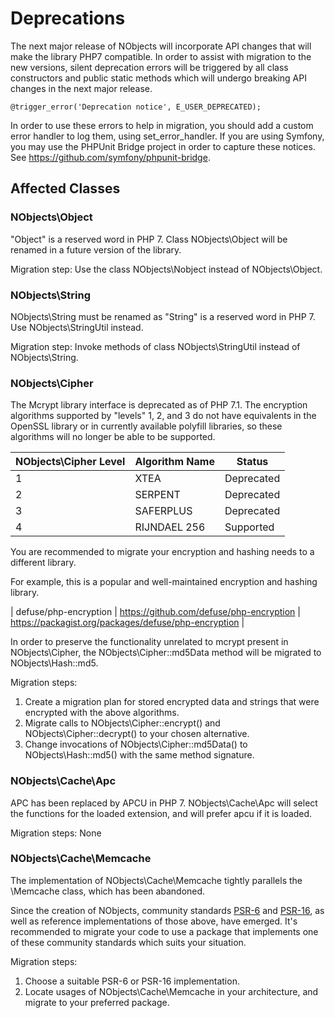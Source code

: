 # Deprecations

The next major release of NObjects will incorporate API changes that will make the library PHP7
compatible. In order to assist with migration to the new versions, silent deprecation errors will be
triggered by all class constructors and public static methods which will undergo breaking API
changes in the next major release.

```
@trigger_error('Deprecation notice', E_USER_DEPRECATED);
```

In order to use these errors to help in migration, you should add a custom error handler to log them,
using set_error_handler. If you are using Symfony, you may use the PHPUnit Bridge project in order to
capture these notices. See https://github.com/symfony/phpunit-bridge.

## Affected Classes

### NObjects\Object

"Object" is a reserved word in PHP 7. Class NObjects\Object will be renamed in a future version of
the library.

Migration step: Use the class NObjects\Nobject instead of NObjects\Object.

### NObjects\String

NObjects\String must be renamed as "String" is a reserved word in PHP 7. Use NObjects\StringUtil instead.
 
Migration step: Invoke methods of class NObjects\StringUtil instead of NObjects\String.

### NObjects\Cipher

The Mcrypt library interface is deprecated as of PHP 7.1. The encryption algorithms supported by 
"levels" 1, 2, and 3 do not have equivalents in the OpenSSL library or in currently available
polyfill libraries, so these algorithms will no longer be able to be supported.

| NObjects\Cipher Level | Algorithm Name | Status     |
|-----------------------|----------------|------------|
| 1                     | XTEA           | Deprecated |
| 2                     | SERPENT        | Deprecated |
| 3                     | SAFERPLUS      | Deprecated |
| 4                     | RIJNDAEL 256   | Supported  |
 
You are recommended to migrate your encryption and hashing needs to a different library. 

For example, this is a popular and well-maintained encryption and hashing library.

  | defuse/php-encryption | https://github.com/defuse/php-encryption | https://packagist.org/packages/defuse/php-encryption |

In order to preserve the functionality unrelated to mcrypt present in NObjects\Cipher, the 
NObjects\Cipher::md5Data method will be migrated to NObjects\Hash::md5.

Migration steps:
  1. Create a migration plan for stored encrypted data and strings that were encrypted with the above algorithms.
  2. Migrate calls to NObjects\Cipher::encrypt() and NObjects\Cipher::decrypt() to your chosen alternative.
  2. Change invocations of NObjects\Cipher::md5Data() to NObjects\Hash::md5() with the same method signature.
  
### NObjects\Cache\Apc

APC has been replaced by APCU in PHP 7. NObjects\Cache\Apc will select the functions for the loaded extension, and
will prefer apcu if it is loaded.

Migration steps: None

### NObjects\Cache\Memcache

The implementation of NObjects\Cache\Memcache tightly parallels the \Memcache class, which has been
abandoned.

Since the creation of NObjects, community standards [PSR-6](https://www.php-fig.org/psr/psr-6/)
and [PSR-16](https://www.php-fig.org/psr/psr-16/), as well as reference implementations of those
above, have emerged. It's recommended to migrate your code to use a package that implements one
of these community standards which suits your situation.

Migration steps:
1. Choose a suitable PSR-6 or PSR-16 implementation.
2. Locate usages of NObjects\Cache\Memcache in your architecture, and migrate to your preferred package.

